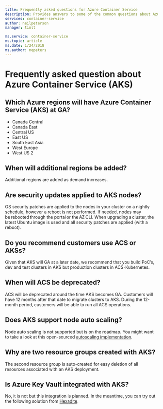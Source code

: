 ```yaml
---
title: Frequently asked questions for Azure Container Service
description: Provides answers to some of the common questions about Azure Container Service.
services: container-service
author: neilpeterson
manager: timlt

ms.service: container-service
ms.topic: article
ms.date: 1/24/2018
ms.author: nepeters
---
```


# Frequently asked question about Azure Container Service (AKS)

## Which Azure regions will have Azure Container Service (AKS) at GA? 

- Canada Central 
- Canada East 
- Central US 
- East US 
- South East Asia 
- West Europe 
- West US 2 

## When will additional regions be added? 

Additional regions are added as demand increases.

## Are security updates applied to AKS nodes? 

OS security patches are applied to the nodes in your cluster on a nightly schedule, however a reboot is not performed. If needed, nodes may be rebooted through the portal or the AZ CLI. When upgrading a cluster, the latest Ubuntu image is used and all security patches are applied (with a reboot).

## Do you recommend customers use ACS or AKSs? 

Given that AKS will GA at a later date, we recommend that you build PoC’s, dev and test clusters in AKS but production clusters in ACS-Kubernetes.  

## When will ACS be deprecated? 

ACS will be deprecated around the time AKS becomes GA. Customers will have 12 months after that date to migrate clusters to AKS. During the 12-month period, customers will be able to run all ACS operations.

## Does AKS support node auto scaling? 

Node auto scaling is not supported but is on the roadmap. You might want to take a look at this open-sourced [autoscaling implementation][auto-scaler].

## Why are two resource groups created with AKS? 

The second resource group is auto-created for easy deletion of all resources associated with an AKS deployment.

## Is Azure Key Vault integrated with AKS? 

No, it is not but this integration is planned. In the meantime, you can try out the following solution from [Hexadite][hexadite]. 

<!-- LINKS - external -->
[auto-scaler]: https://github.com/kubernetes/autoscaler
[hexadite]: https://github.com/Hexadite/acs-keyvault-agent  